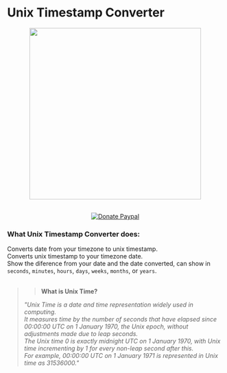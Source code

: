 # Unix Timestamp Converter
<p align="center">
	<img width="400" src="https://i.imgur.com/zLCQh8n.png">
</p>
<p align="center">
	<a href=""><img src="https://img.shields.io/badge/script-bat- ?logo=windowsterminal&style=social" alt="" title="Scripts"></a>
	&nbsp;<a href=""><img src="https://img.shields.io/badge/windows-10 / 11- ?logo=windows10&style=social" alt="" title="Windows"></a>
	<br>
	<a href="https://www.paypal.me/brunoleeferreira"><img src="https://img.shields.io/badge/PayPal donate-buy me a coffee!-00457C?logo=PayPal" title="Donate Paypal"></a>
</p>

### What Unix Timestamp Converter does:
Converts date from your timezone to unix timestamp.<br>
Converts unix timestamp to your timezone date.<br>
Show the diference from your date and the date converted, can show in `seconds`, `minutes`, `hours`, `days`, `weeks`, `months`, or `years`.<br><br>


>> **What is Unix Time?**
>>
> *"Unix Time is a date and time representation widely used in computing.* <br>
> *It measures time by the number of seconds that have elapsed since 00:00:00 UTC on 1 January 1970, the Unix epoch, without adjustments made due to leap seconds.* <br>
> *The Unix time 0 is exactly midnight UTC on 1 January 1970, with Unix time incrementing by 1 for every non-leap second after this.* <br>
> *For example, 00:00:00 UTC on 1 January 1971 is represented in Unix time as 31536000."*
